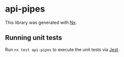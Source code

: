 # api-pipes

This library was generated with [Nx](https://nx.dev).

## Running unit tests

Run `nx test api-pipes` to execute the unit tests via [Jest](https://jestjs.io).
